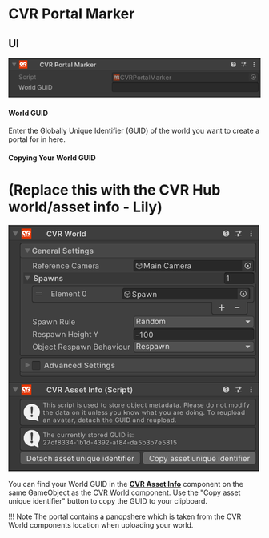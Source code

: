 # CVR Portal Marker <div class="whitelisted" data-list="W"></div>

## UI
![](../../assets/images/compdoc/CVRPortalMarkerMenu.png)

#### World GUID
Enter the Globally Unique Identifier (GUID) of the world you want to create a portal for in here.

#### Copying Your World GUID
# (Replace this with the CVR Hub world/asset info - Lily)
![](../../assets/images/compdoc/CVRPortalMarkerExample.png)

You can find your World GUID in the **[CVR Asset Info](CVRAssetInfo.md)** component on the same GameObject as the [CVR World](CVRWorld.md) component. Use the "Copy asset unique identifier" button to copy the GUID to your clipboard.

!!! Note 
	The portal contains a [panopshere](https://en.wikipedia.org/wiki/Panorama) which is taken from the CVR World components location when uploading your world.